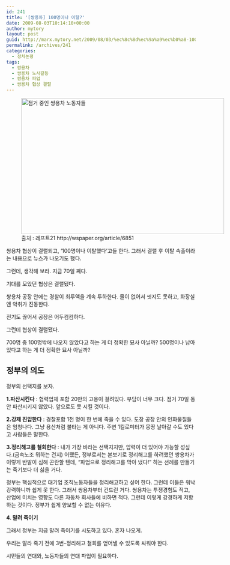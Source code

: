 ```yaml
---
id: 241
title: '[쌍용차] 100명이나 이탈?'
date: 2009-08-03T10:14:10+00:00
author: mytory
layout: post
guid: http://marx.mytory.net/2009/08/03/%ec%8c%8d%ec%9a%a9%ec%b0%a8-100%eb%aa%85%ec%9d%b4%eb%82%98-%ec%9d%b4%ed%83%88/
permalink: /archives/241
categories:
  - 정치논평
tags:
  - 쌍용차
  - 쌍용차 노사갈등
  - 쌍용차 파업
  - 쌍용차 협상 결렬
---
```

<figure style="width: 540px" class="wp-caption aligncenter"><img src="http://marx.mytory.net/wp-content/uploads/1/cfile24.uf.143F38134A76B80A6F7682.jpg" width="540" height="362" alt="점거 중인 쌍용차 노동자들" filename="cfile24.uf.143F38134A76B80A6F7682.jpg" filemime="" /><figcaption class="wp-caption-text">출처 : 레프트21 http://wspaper.org/article/6851</figcaption></figure> 

쌍용차 협상이 결렬되고, &#8216;100명이나 이탈했다&#8217;고들 한다. 그래서 결렬 후 이탈 속출이라는 내용으로 뉴스가 나오기도 했다. 

그런데, 생각해 보라. 지금 70일 째다. 

기대를 모았던 협상은 결렬됐다. 

쌍용차 공장 안에는 경찰이 최루액을 계속 투하한다. 물이 없어서 씻지도 못하고, 화장실엔 악취가 진동한다. 

전기도 끊어서 공장은 어두컴컴하다. 

그런데 협상이 결렬됐다. 

700명 중 100명밖에 나오지 않았다고 하는 게 더 정확한 묘사 아닐까? 500명이나 남아있다고 하는 게 더 정확한 묘사 아닐까? 

## 정부의 의도
  

  


정부의 선택지를 보자. 

<span style="font-weight: bold;">1.파산시킨다</span> : 협력업체 포함 20만의 고용이 걸려있다. 부담이 너무 크다. 점거 70일 동안 파산시키지 않았다. 앞으로도 못 시킬 것이다. 

<span style="font-weight: bold;">2.강제 진압한다</span> : 경찰포함 1천 명이 한 번에 죽을 수 있다. 도장 공장 안의 인화물질들은 엄청나다. 그냥 용산처럼 불타는 게 아니다. 주변 1킬로미터가 몽땅 날아갈 수도 있다고 사람들은 말한다. 

<span style="font-weight: bold;">3.정리해고를 철회한다</span> : 내가 가장 바라는 선택지지만, 압력이 더 있어야 가능할 성싶다.(금속노조 뭐하는 건지) 어쨌든, 정부로서는 본보기로 정리해고를 하려했던 쌍용차가 이렇게 반발이 심해 곤란할 텐데, &#8220;파업으로 정리해고를 막아 냈다!&#8221; 하는 선례를 만들기는 죽기보다 더 싫을 거다. 

정부는 핵심적으로 대기업 조직노동자들을 정리해고하고 싶어 한다. 그런데 이들은 워낙 강력하니까 쉽게 못 한다. 그래서 쌍용차부터 건드린 거다. 쌍용차는 투쟁경험도 적고, 산업에 미치는 영향도 다른 자동차 회사들에 비하면 적다. 그런데 이렇게 강경하게 저항하는 것이다. 정부가 쉽게 양보할 수 없는 이유다. 

<span style="font-weight: bold;">4. 말려 죽이기</span> 

그래서 정부는 지금 말려 죽이기를 시도하고 있다. 혼자 나오게. 

우리는 말라 죽기 전에 3번-정리해고 철회를 얻어낼 수 있도록 싸워야 한다. 

시민들의 연대와, 노동자들의 연대 파업이 필요하다.